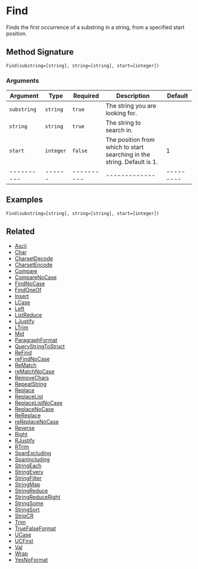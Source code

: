 # Find

Finds the first occurrence of a substring in a string, from a specified start position.

## Method Signature

```
Find(substring=[string], string=[string], start=[integer])
```

### Arguments

| Argument    | Type      | Required   | Description                                                             | Default   |
| ----------- | --------- | ---------- | ----------------------------------------------------------------------- | --------- |
| `substring` | `string`  | `true`     | The string you are looking for.                                         |           |
| `string`    | `string`  | `true`     | The string to search in.                                                |           |
| `start`     | `integer` | `false`    | The position from which to start searching in the string. Default is 1. | 1         |
| ----------  | ------    | ---------- | -------------                                                           | --------- |

## Examples

```
Find(substring=[string], string=[string], start=[integer])
```

## Related

* [Ascii](ascii.md)
* [Char](char.md)
* [CharsetDecode](charsetdecode.md)
* [CharsetEncode](charsetencode.md)
* [Compare](compare.md)
* [CompareNoCase](comparenocase.md)
* [FindNoCase](findnocase.md)
* [FindOneOf](findoneof.md)
* [Insert](insert.md)
* [LCase](lcase.md)
* [Left](left.md)
* [ListReduce](listreduce.md)
* [LJustify](ljustify.md)
* [LTrim](ltrim.md)
* [Mid](mid.md)
* [ParagraphFormat](paragraphformat.md)
* [QueryStringToStruct](querystringtostruct.md)
* [ReFind](refind.md)
* [reFindNoCase](refindnocase.md)
* [ReMatch](rematch.md)
* [reMatchNoCase](rematchnocase.md)
* [RemoveChars](removechars.md)
* [RepeatString](repeatstring.md)
* [Replace](replace.md)
* [ReplaceList](replacelist.md)
* [ReplaceListNoCase](replacelistnocase.md)
* [ReplaceNoCase](replacenocase.md)
* [ReReplace](rereplace.md)
* [reReplaceNoCase](rereplacenocase.md)
* [Reverse](reverse.md)
* [Right](right.md)
* [RJustify](rjustify.md)
* [RTrim](rtrim.md)
* [SpanExcluding](spanexcluding.md)
* [SpanIncluding](spanincluding.md)
* [StringEach](stringeach.md)
* [StringEvery](stringevery.md)
* [StringFilter](stringfilter.md)
* [StringMap](stringmap.md)
* [StringReduce](stringreduce.md)
* [StringReduceRight](stringreduceright.md)
* [StringSome](stringsome.md)
* [StringSort](stringsort.md)
* [StripCR](stripcr.md)
* [Trim](trim.md)
* [TrueFalseFormat](truefalseformat.md)
* [UCase](ucase.md)
* [UCFirst](ucfirst.md)
* [Val](val.md)
* [Wrap](wrap.md)
* [YesNoFormat](yesnoformat.md)
